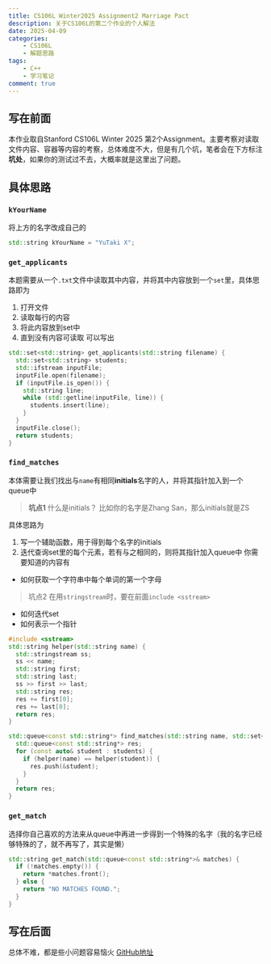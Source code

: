```yaml
---
title: CS106L Winter2025 Assignment2 Marriage Pact
description: 关于CS106L的第二个作业的个人解法
date: 2025-04-09
categories:
    - CS106L
    - 解题思路
tags:
    - C++
    - 学习笔记
comment: true
---
```


## 写在前面
本作业取自Stanford CS106L Winter 2025 第2个Assignment。主要考察对读取文件内容、容器等内容的考察，总体难度不大，但是有几个坑，笔者会在下方标注**坑处**，如果你的测试过不去，大概率就是这里出了问题。
## 具体思路
### `kYourName`
将上方的名字改成自己的
```cpp
std::string kYourName = "YuTaki X";
```
### `get_applicants`
本题需要从一个`.txt`文件中读取其中内容，并将其中内容放到一个`set`里，具体思路即为
1. 打开文件
2. 读取每行的内容
3. 将此内容放到set中
4. 直到没有内容可读取
可以写出
```cpp
std::set<std::string> get_applicants(std::string filename) {
  std::set<std::string> students;
  std::ifstream inputFile;
  inputFile.open(filename);
  if (inputFile.is_open()) {
    std::string line;
    while (std::getline(inputFile, line)) {
      students.insert(line);
    }
  }
  inputFile.close();
  return students;
}
```
### `find_matches`
本体需要让我们找出与`name`有相同**initials**名字的人，并将其指针加入到一个queue中
> **坑点1**
> 什么是initials？
> 比如你的名字是Zhang San，那么initials就是ZS

具体思路为
1. 写一个辅助函数，用于得到每个名字的initials
2. 迭代查询set里的每个元素，若有与之相同的，则将其指针加入queue中
你需要知道的内容有
- 如何获取一个字符串中每个单词的第一个字母
> 坑点2
> 在用`stringstream`时，要在前面`include <sstream>`
- 如何迭代set
- 如何表示一个指针
```cpp
#include <sstream>
std::string helper(std::string name) {
  std::stringstream ss;
  ss << name;
  std::string first;
  std::string last;
  ss >> first >> last;
  std::string res;
  res += first[0];
  res += last[0];
  return res;
}

std::queue<const std::string*> find_matches(std::string name, std::set<std::string>& students) {
  std::queue<const std::string*> res;
  for (const auto& student : students) {
    if (helper(name) == helper(student)) {
      res.push(&student);
    }
  }
  return res;
}
```
### `get_match`
选择你自己喜欢的方法来从queue中再进一步得到一个特殊的名字（我的名字已经够特殊的了，就不再写了，其实是懒）
```cpp
std::string get_match(std::queue<const std::string*>& matches) {
  if (!matches.empty()) {
    return *matches.front();
  } else {
    return "NO MATCHES FOUND.";
  }
}
```
## 写在后面
总体不难，都是些小问题容易恼火
[GitHub地址](https://github.com/YuTaki23/CS106L-Winter-2025/tree/main/assign2)